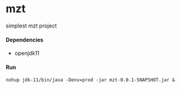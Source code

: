 # mzt
simplest mzt project
#### Dependencies
- openjdk11
#### Run
```shell script
nohup jdk-11/bin/java -Denv=prod -jar mzt-0.0.1-SNAPSHOT.jar &
```

